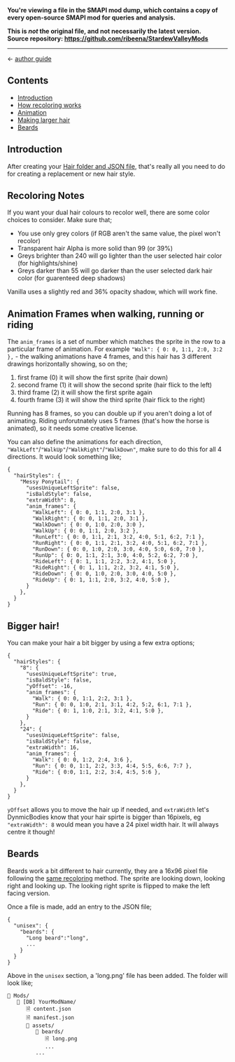 **You're viewing a file in the SMAPI mod dump, which contains a copy of every open-source SMAPI mod
for queries and analysis.**

**This is _not_ the original file, and not necessarily the latest version.**  
**Source repository: https://github.com/ribeena/StardewValleyMods**

----

← [author guide](../author-guide.md)

## Contents
* [Introduction](#introduction)
* [How recoloring works](#recoloring-notes)
* [Animation](#animation-frames-when-walking-running-or-riding)
* [Making larger hair](#bigger-hair)
* [Beards](#beards)

## Introduction
After creating your [Hair folder and JSON file](../author-guide.md#hair), that's really all you need to
do for creating a replacement or new hair style.

## Recoloring Notes
If you want your dual hair colours to recolor well, there are some color choices to consider. Make sure that;
*   You use only grey colors (if RGB aren't the same value, the pixel won't recolor)
*   Transparent hair Alpha is more solid than 99 (or 39%)
*   Greys brighter than 240 will go lighter than the user selected hair color (for highlights/shine)
*   Greys darker than 55 will go darker than the user selected dark hair color (for guarenteed deep shadows)

Vanilla uses a slightly red and 36% opacity shadow, which will work fine.

## Animation Frames when walking, running or riding
The `anim_frames` is a set of number which matches the sprite in the row to a particular frame
of animation. For example `"Walk": { 0: 0, 1:1, 2:0, 3:2 },` - the walking animations have 4 frames,
and this hair has 3 different drawings horizontally showing, so on the;
1.  first frame (0) it will show the first sprite (hair down)
2.  second frame (1) it will show the second sprite (hair flick to the left)
3.  third frame (2) it will show the first sprite again
4.  fourth frame (3) it will show the third sprite (hair flick to the right)

Running has 8 frames, so you can double up if you aren't doing a lot of animating. Riding unforutnately
uses 5 frames (that's how the horse is animated), so it needs some creative license.

You can also define the animations for each direction, `"WalkLeft"`/`"WalkUp"`/`"WalkRight"`/`"WalkDown"`,
make sure to do this for all 4 directions. It would look something like;
```
﻿{
  "hairStyles": {
    "Messy Ponytail": {
      "usesUniqueLeftSprite": false,
      "isBaldStyle": false,
      "extraWidth": 8,
      "anim_frames": {
        "WalkLeft": { 0: 0, 1:1, 2:0, 3:1 },
        "WalkRight": { 0: 0, 1:1, 2:0, 3:1 },
        "WalkDown": { 0: 0, 1:0, 2:0, 3:0 },
        "WalkUp": { 0: 0, 1:1, 2:0, 3:2 },
        "RunLeft": { 0: 0, 1:1, 2:1, 3:2, 4:0, 5:1, 6:2, 7:1 },
        "RunRight": { 0: 0, 1:1, 2:1, 3:2, 4:0, 5:1, 6:2, 7:1 },
        "RunDown": { 0: 0, 1:0, 2:0, 3:0, 4:0, 5:0, 6:0, 7:0 },
        "RunUp": { 0: 0, 1:1, 2:1, 3:0, 4:0, 5:2, 6:2, 7:0 },
        "RideLeft": { 0: 1, 1:1, 2:2, 3:2, 4:1, 5:0 },
        "RideRight": { 0: 1, 1:1, 2:2, 3:2, 4:1, 5:0 },
        "RideDown": { 0: 0, 1:0, 2:0, 3:0, 4:0, 5:0 },
        "RideUp": { 0: 1, 1:1, 2:0, 3:2, 4:0, 5:0 },
      }
    },
  }
}
 ```

## Bigger hair!
You can make your hair a bit bigger by using a few extra options;
```
﻿{
  "hairStyles": {
    "8": {
      "usesUniqueLeftSprite": true,
      "isBaldStyle": false,
      "yOffset": -16,
      "anim_frames": {
        "Walk": { 0: 0, 1:1, 2:2, 3:1 },
        "Run": { 0: 0, 1:0, 2:1, 3:1, 4:2, 5:2, 6:1, 7:1 },
        "Ride": { 0: 1, 1:0, 2:1, 3:2, 4:1, 5:0 },
      }
    },
    "24": {
      "usesUniqueLeftSprite": false,
      "isBaldStyle": false,
      "extraWidth": 16,
      "anim_frames": {
        "Walk": { 0: 0, 1:2, 2:4, 3:6 },
        "Run": { 0: 0, 1:1, 2:2, 3:3, 4:4, 5:5, 6:6, 7:7 },
        "Ride": { 0:0, 1:1, 2:2, 3:4, 4:5, 5:6 },
      }
    },
  }
}
```
`yOffset` allows you to move the hair up if needed, and `extraWidth` let's DynmicBodies know that
your hair spirte is bigger than 16pixels, eg `"extraWidth": 8` would mean you have a 24 pixel width
hair. It will always centre it though!

## Beards
Beards work a bit different to hair currently, they are a 16x96 pixel file following
the [same recoloring](#recoloring-notes) method. The sprite are looking down, looking right and looking up. The looking
right sprite is flipped to make the left facing version.

Once a file is made, add an entry to the JSON file;
```
{
  "unisex": {
    "beards": {
      "Long beard":"long",
      ...
    }
  }
}
```
Above in the `unisex` section, a 'long.png' file has been added. The folder will look like;
```
📁 Mods/
   📁 [DB] YourModName/
      🗎 content.json
      🗎 manifest.json
      📁 assets/
         📁 beards/
            🗎 long.png
            ...
         ...
```
